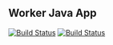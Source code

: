 ## Worker Java App

 [![Build Status](http://34.136.48.226:8080/buildStatus/icon?job=instavote%20Fworker-build&color=blue)](http://34.136.48.226:8080/job/instavote/job/worker-build/)
 [![Build Status](http://34.136.48.226:8080/buildStatus/icon?job=instavote%20Fworker-test&subject=UnitTest)](http://34.136.48.226:8080/job/instavote/job/worker-test/)
 
